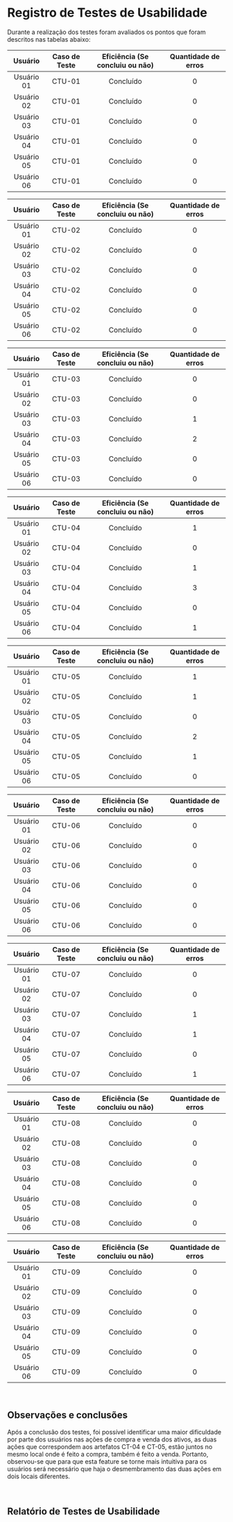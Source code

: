 # Registro de Testes de Usabilidade

Durante a realização dos testes foram avaliados os pontos que foram descritos nas tabelas abaixo:

| **Usuário** |**Caso de Teste** | **Eficiência (Se concluiu ou não)** | **Quantidade de erros** |
| :---: |:---:| :---: | :---: |
| Usuário 01 | CTU-01 | Concluído | 0 |
| Usuário 02 | CTU-01 | Concluído | 0 |
| Usuário 03 | CTU-01 | Concluído | 0 |
| Usuário 04 | CTU-01 | Concluído | 0 |
| Usuário 05 | CTU-01 | Concluído | 0 |
| Usuário 06 | CTU-01 | Concluído | 0 |

| **Usuário** |**Caso de Teste** | **Eficiência (Se concluiu ou não)** | **Quantidade de erros** |
| :---: |:---:| :---: | :---: |
| Usuário 01 | CTU-02 | Concluído | 0 |
| Usuário 02 | CTU-02 | Concluído | 0 |
| Usuário 03 | CTU-02 | Concluído | 0 |
| Usuário 04 | CTU-02 | Concluído | 0 |
| Usuário 05 | CTU-02 | Concluído | 0 |
| Usuário 06 | CTU-02 | Concluído | 0 |

| **Usuário** |**Caso de Teste** | **Eficiência (Se concluiu ou não)** | **Quantidade de erros** |
| :---: |:---:| :---: | :---: |
| Usuário 01 | CTU-03 | Concluído | 0 |
| Usuário 02 | CTU-03 | Concluído | 0 |
| Usuário 03 | CTU-03 | Concluído | 1 |
| Usuário 04 | CTU-03 | Concluído | 2 |
| Usuário 05 | CTU-03 | Concluído | 0 |
| Usuário 06 | CTU-03 | Concluído | 0 |

| **Usuário** |**Caso de Teste** | **Eficiência (Se concluiu ou não)** | **Quantidade de erros** |
| :---: |:---:| :---: | :---: |
| Usuário 01 | CTU-04 | Concluído | 1 |
| Usuário 02 | CTU-04 | Concluído | 0 |
| Usuário 03 | CTU-04 | Concluído | 1 |
| Usuário 04 | CTU-04 | Concluído | 3 |
| Usuário 05 | CTU-04 | Concluído | 0 |
| Usuário 06 | CTU-04 | Concluído | 1 |

| **Usuário** |**Caso de Teste** | **Eficiência (Se concluiu ou não)** | **Quantidade de erros** |
| :---: |:---:| :---: | :---: |
| Usuário 01 | CTU-05 | Concluído | 1 |
| Usuário 02 | CTU-05 | Concluído | 1 |
| Usuário 03 | CTU-05 | Concluído | 0 |
| Usuário 04 | CTU-05 | Concluído | 2 |
| Usuário 05 | CTU-05 | Concluído | 1 |
| Usuário 06 | CTU-05 | Concluído | 0 |

| **Usuário** |**Caso de Teste** | **Eficiência (Se concluiu ou não)** | **Quantidade de erros** |
| :---: |:---:| :---: | :---: |
| Usuário 01 | CTU-06 | Concluído | 0 |
| Usuário 02 | CTU-06 | Concluído | 0 |
| Usuário 03 | CTU-06 | Concluído | 0 |
| Usuário 04 | CTU-06 | Concluído | 0 |
| Usuário 05 | CTU-06 | Concluído | 0 |
| Usuário 06 | CTU-06 | Concluído | 0 |

| **Usuário** |**Caso de Teste** | **Eficiência (Se concluiu ou não)** | **Quantidade de erros** |
| :---: |:---:| :---: | :---: |
| Usuário 01 | CTU-07 | Concluído | 0 |
| Usuário 02 | CTU-07 | Concluído | 0 |
| Usuário 03 | CTU-07 | Concluído | 1 |
| Usuário 04 | CTU-07 | Concluído | 1 |
| Usuário 05 | CTU-07 | Concluído | 0 |
| Usuário 06 | CTU-07 | Concluído | 1 |

| **Usuário** |**Caso de Teste** | **Eficiência (Se concluiu ou não)** | **Quantidade de erros** |
| :---: |:---:| :---: | :---: |
| Usuário 01 | CTU-08 | Concluído | 0 |
| Usuário 02 | CTU-08 | Concluído | 0 |
| Usuário 03 | CTU-08 | Concluído | 0 |
| Usuário 04 | CTU-08 | Concluído | 0 |
| Usuário 05 | CTU-08 | Concluído | 0 |
| Usuário 06 | CTU-08 | Concluído | 0 |

| **Usuário** |**Caso de Teste** | **Eficiência (Se concluiu ou não)** | **Quantidade de erros** |
| :---: |:---:| :---: | :---: |
| Usuário 01 | CTU-09 | Concluído | 0 |
| Usuário 02 | CTU-09 | Concluído | 0 |
| Usuário 03 | CTU-09 | Concluído | 0 |
| Usuário 04 | CTU-09 | Concluído | 0 |
| Usuário 05 | CTU-09 | Concluído | 0 |
| Usuário 06 | CTU-09 | Concluído | 0 |

<br>

## Observações e conclusões

Após a conclusão dos testes, foi possível identificar uma maior dificuldade por parte dos usuários nas ações de compra e venda dos ativos, as duas ações que correspondem aos artefatos CT-04 e CT-05, estão juntos no mesmo local onde é feito a compra, também é feito a venda.
Portanto, observou-se que para que esta feature se torne mais intuitiva para os usuários será necessário que haja o desmembramento das duas ações em dois locais diferentes.

<br>

## Relatório de Testes de Usabilidade

